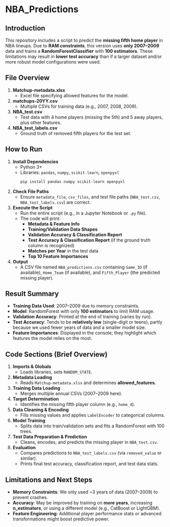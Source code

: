 # NBA_Predictions

## Introduction
This repository includes a script to predict the **missing fifth home player** in NBA lineups. Due to **RAM constraints**, this version uses **only 2007–2009** data and trains a **RandomForestClassifier** with **100 estimators**. These limitations may result in **lower test accuracy** than if a larger dataset and/or more robust model configurations were used.

## File Overview
1. **Matchup-metadata.xlsx**  
   - Excel file specifying allowed features for the model.
2. **matchups-20YY.csv**  
   - Multiple CSVs for training data (e.g., 2007, 2008, 2009).  
3. **NBA_test.csv**  
   - Test data with 4 home players (missing the 5th) and 5 away players, plus other features.
4. **NBA_test_labels.csv**  
   - Ground truth of removed fifth players for the test set.

## How to Run
1. **Install Dependencies**  
   - Python 3+  
   - Libraries: `pandas`, `numpy`, `scikit-learn`, `openpyxl`
     ```bash
     pip install pandas numpy scikit-learn openpyxl
     ```
2. **Check File Paths**  
   - Ensure `metadata_file`, `csv_files`, and test file paths (`NBA_test.csv`, `NBA_test_labels.csv`) are correct.
3. **Execute the Script**  
   - Run the entire script (e.g., in a Jupyter Notebook or `.py` file).  
   - The code will print:
     - **Metadata & Feature Info**  
     - **Training/Validation Data Shapes**  
     - **Validation Accuracy & Classification Report**  
     - **Test Accuracy & Classification Report** (if the ground truth column is recognized)  
     - **Matches per Year** in the test data  
     - **Top 10 Feature Importances**
4. **Output**  
   - A CSV file named `NBA_predictions.csv` containing `Game_ID` (if available), `Home_Team` (if available), and `Fifth_Player` (the predicted missing player).

## Result Summary
- **Training Data Used**: 2007–2009 due to memory constraints.  
- **Model**: RandomForest with only **100 estimators** to limit RAM usage.  
- **Validation Accuracy**: Printed at the end of training (varies by run).  
- **Test Accuracy**: Tends to be **relatively low** (single-digit or teens), partly because we used fewer years of data and a smaller model size.  
- **Feature Importances**: Displayed in the console; they highlight which features the model relies on the most.

## Code Sections (Brief Overview)
1. **Imports & Globals**  
   - Loads libraries, sets `RANDOM_STATE`.
2. **Metadata Loading**  
   - Reads `Matchup-metadata.xlsx` and determines **allowed_features**.
3. **Training Data Loading**  
   - Merges multiple annual CSVs (2007–2009 here).
4. **Target Determination**  
   - Identifies the missing fifth player column (e.g., `home_4`).
5. **Data Cleaning & Encoding**  
   - Fills missing values and applies `LabelEncoder` to categorical columns.
6. **Model Training**  
   - Splits data into train/validation sets and fits a RandomForest with 100 trees.
7. **Test Data Preparation & Prediction**  
   - Cleans, encodes, and predicts the missing player in `NBA_test.csv`.
8. **Evaluation**  
   - Compares predictions to `NBA_test_labels.csv` (via `removed_value` or similar).  
   - Prints final test accuracy, classification report, and test data stats.

## Limitations and Next Steps
- **Memory Constraints**: We only used ~3 years of data (2007–2009) to prevent crashes.  
- **Accuracy**: May be improved by training on **more years**, increasing **n_estimators**, or using a different model (e.g., CatBoost or LightGBM).  
- **Feature Engineering**: Additional player performance stats or advanced transformations might boost predictive power.
